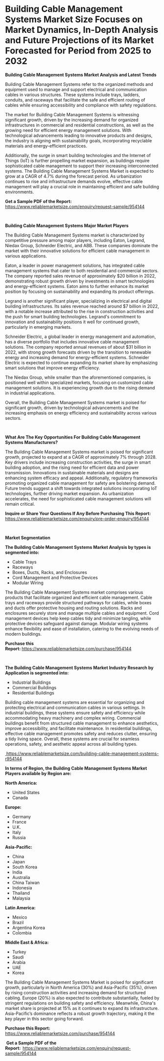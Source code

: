 <p><h1>Building Cable Management Systems Market Size Focuses on Market Dynamics, In-Depth Analysis and Future Projections of its Market Forecasted for Period from 2025 to 2032</h1></p><p><strong>Building Cable Management Systems Market Analysis and Latest Trends</strong></p>
<p><p>Building Cable Management Systems refer to the organized methods and equipment used to manage and support electrical and communication cables in various structures. These systems include trays, ladders, conduits, and raceways that facilitate the safe and efficient routing of cables while ensuring accessibility and compliance with safety regulations. </p><p>The market for Building Cable Management Systems is witnessing significant growth, driven by the increasing demand for organized infrastructures in commercial and residential constructions, as well as the growing need for efficient energy management solutions. With technological advancements leading to innovative products and designs, the industry is aligning with sustainability goals, incorporating recyclable materials and energy-efficient practices. </p><p>Additionally, the surge in smart building technologies and the Internet of Things (IoT) is further propelling market expansion, as buildings require sophisticated cable management to support their increasing interconnected systems. The Building Cable Management Systems Market is expected to grow at a CAGR of 4.7% during the forecast period. As urbanization continues to rise and infrastructure demands evolve, effective cable management will play a crucial role in maintaining efficient and safe building environments.</p></p>
<p><strong>Get a Sample PDF of the Report:&nbsp;</strong> <a href="https://www.reliablemarketsize.com/enquiry/request-sample/954144?utm_campaign=3617&utm_medium=2&utm_source=Github&utm_content=ia&utm_term=18042025&utm_id=building-cable-management-systems">https://www.reliablemarketsize.com/enquiry/request-sample/954144</a></p>
<p>&nbsp;</p>
<p><strong>Building Cable Management Systems Major Market Players</strong></p>
<p><p>The Building Cable Management Systems market is characterized by competitive pressure among major players, including Eaton, Legrand, Niedax Group, Schneider Electric, and ABB. These companies dominate the market with their innovative solutions for efficient cable management in various applications.</p><p>Eaton, a leader in power management solutions, has integrated cable management systems that cater to both residential and commercial sectors. The company reported sales revenue of approximately $20 billion in 2022, demonstrating robust growth driven by investments in smart technologies and energy-efficient systems. Eaton aims to further enhance its market position by focusing on sustainability and expanding its product offerings.</p><p>Legrand is another significant player, specializing in electrical and digital building infrastructures. Its sales revenue reached around $7 billion in 2022, with a notable increase attributed to the rise in construction activities and the push for smart building technologies. Legrand's commitment to innovation and sustainability positions it well for continued growth, particularly in emerging markets.</p><p>Schneider Electric, a global leader in energy management and automation, has a diverse portfolio that includes innovative cable management solutions. The company reported annual revenues of about $31 billion in 2022, with strong growth forecasts driven by the transition to renewable energy and increasing demand for energy-efficient systems. Schneider Electric is expected to continue expanding its market share by emphasizing smart solutions that improve energy efficiency.</p><p>The Niedax Group, while smaller than the aforementioned companies, is positioned well within specialized markets, focusing on customized cable management solutions. It is experiencing growth due to the rising demand in industrial applications.</p><p>Overall, the Building Cable Management Systems market is poised for significant growth, driven by technological advancements and the increasing emphasis on energy efficiency and sustainability across various sectors.</p></p>
<p>&nbsp;</p>
<p><strong>What Are The Key Opportunities For Building Cable Management Systems Manufacturers?</strong></p>
<p><p>The Building Cable Management Systems market is poised for significant growth, projected to expand at a CAGR of approximately 7% through 2028. Key drivers include increasing construction activities, the surge in smart building adoption, and the rising need for efficient data and power transmission. Innovations in sustainable materials and designs are enhancing system efficacy and appeal. Additionally, regulatory frameworks promoting organized cable management for safety are bolstering demand. Future trends suggest a shift towards integrated solutions incorporating IoT technologies, further driving market expansion. As urbanization accelerates, the need for sophisticated cable management solutions will remain critical.</p></p>
<p><strong>Inquire or Share Your Questions If Any Before Purchasing This Report:</strong> <a href="https://www.reliablemarketsize.com/enquiry/pre-order-enquiry/954144?utm_campaign=3617&utm_medium=2&utm_source=Github&utm_content=ia&utm_term=18042025&utm_id=building-cable-management-systems">https://www.reliablemarketsize.com/enquiry/pre-order-enquiry/954144</a></p>
<p>&nbsp;</p>
<p><strong>Market Segmentation</strong></p>
<p><strong>The Building Cable Management Systems Market Analysis by types is segmented into:</strong></p>
<p><ul><li>Cable Trays</li><li>Raceways</li><li>Boxes, Ducts, Racks, and Enclosures</li><li>Cord Management and Protective Devices</li><li>Modular Wiring</li></ul></p>
<p><p>The Building Cable Management Systems market comprises various products that facilitate organized and efficient cable management. Cable trays and raceways provide structured pathways for cables, while boxes and ducts offer protective housing and routing solutions. Racks and enclosures securely store and manage multiple cables and equipment. Cord management devices help keep cables tidy and minimize tangling, while protective devices safeguard against damage. Modular wiring systems enhance flexibility and ease of installation, catering to the evolving needs of modern buildings.</p></p>
<p><strong>Purchase this Report:&nbsp;</strong><a href="https://www.reliablemarketsize.com/purchase/954144?utm_campaign=3617&utm_medium=2&utm_source=Github&utm_content=ia&utm_term=18042025&utm_id=building-cable-management-systems">https://www.reliablemarketsize.com/purchase/954144</a></p>
<p>&nbsp;</p>
<p><strong>The Building Cable Management Systems Market Industry Research by Application is segmented into:</strong></p>
<p><ul><li>Industrial Buildings</li><li>Commercial Buildings</li><li>Residential Buildings</li></ul></p>
<p><p>Building cable management systems are essential for organizing and protecting electrical and communication cables in various settings. In industrial buildings, these systems ensure safety and efficiency while accommodating heavy machinery and complex wiring. Commercial buildings benefit from structured cable management to enhance aesthetics, improve accessibility, and facilitate maintenance. In residential buildings, effective cable management promotes safety and reduces clutter, ensuring a tidy living space. Overall, these systems are crucial for seamless operations, safety, and aesthetic appeal across all building types.</p></p>
<p><a href="https://www.reliablemarketsize.com/building-cable-management-systems-r954144?utm_campaign=3617&utm_medium=2&utm_source=Github&utm_content=ia&utm_term=18042025&utm_id=building-cable-management-systems">&nbsp;https://www.reliablemarketsize.com/building-cable-management-systems-r954144</a></p>
<p><strong>In terms of Region, the Building Cable Management Systems Market Players available by Region are:</strong></p>
<p>
    <p> <strong> North America: </strong>
        <ul>
            <li>United States</li>
            <li>Canada</li>
        </ul>
        </p> 
    <p> <strong> Europe: </strong>
        <ul>
            <li>Germany</li>
            <li>France</li>
            <li>U.K.</li>
            <li>Italy</li>
            <li>Russia</li>
        </ul>
        </p> 
    <p> <strong> Asia-Pacific: </strong>
        <ul>
            <li>China</li>
            <li>Japan</li>
            <li>South Korea</li>
            <li>India</li>
            <li>Australia</li>
            <li>China Taiwan</li>
            <li>Indonesia</li>
            <li>Thailand</li>
            <li>Malaysia</li>
        </ul>
        </p> 
    <p> <strong> Latin America: </strong>
        <ul>
            <li>Mexico</li>
            <li>Brazil</li>
            <li>Argentina Korea</li>
            <li>Colombia</li>
        </ul>
        </p> 
    <p> <strong> Middle East & Africa: </strong>
        <ul>
            <li>Turkey</li>
            <li>Saudi</li>
            <li>Arabia</li>
            <li>UAE</li>
            <li>Korea</li>
        </ul>
    </p>
    </p>
<p><p>The Building Cable Management Systems Market is poised for significant growth, particularly in North America (30%) and Asia-Pacific (35%), driven by rising construction activities and increasing demand for structured cabling. Europe (20%) is also expected to contribute substantially, fueled by stringent regulations on building safety and efficiency. Meanwhile, China's market share is projected at 15% as it continues to expand its infrastructure. Asia-Pacific’s dominance reflects a robust growth trajectory, making it the key player in this sector going forward.</p></p>
<p><strong>Purchase this Report: </strong><a href="https://www.reliablemarketsize.com/purchase/954144?utm_campaign=3617&utm_medium=2&utm_source=Github&utm_content=ia&utm_term=18042025&utm_id=building-cable-management-systems">https://www.reliablemarketsize.com/purchase/954144</a></p>
<p>&nbsp;<strong>Get a Sample PDF of the Report:&nbsp;&nbsp;</strong><a href="https://www.reliablemarketsize.com/enquiry/request-sample/954144?utm_campaign=3617&utm_medium=2&utm_source=Github&utm_content=ia&utm_term=18042025&utm_id=building-cable-management-systems">https://www.reliablemarketsize.com/enquiry/request-sample/954144</a></p>
<p><strong></strong></p>
<p><p></p><p></p><p></p></p>